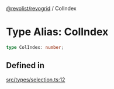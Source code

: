 [@revolist/revogrid](README.md) / ColIndex

# Type Alias: ColIndex

```ts
type ColIndex: number;
```

## Defined in

[src/types/selection.ts:12](https://github.com/revolist/revogrid/blob/b6cbd022f95d7e046d6bc88abeaf01a3bc067577/src/types/selection.ts#L12)
